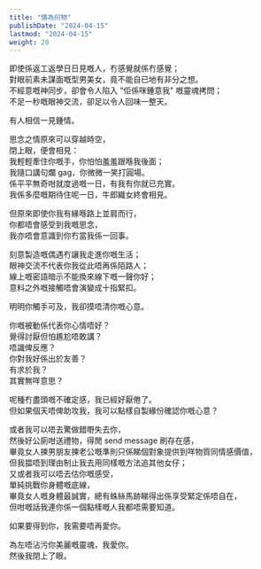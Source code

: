 ```yaml
---
title: "情為何物"
publishDate: "2024-04-15"
lastmod: "2024-04-15"
weight: 20
---
```


即使係返工返學日日見嘅人，冇感覺就係冇感覺；<br/>
對眼前素未謀面嘅型男美女，竟不能自已地有非分之想。<br/>
不經意嘅神同步，卻會令人陷入 "佢係咪鍾意我" 嘅靈魂拷問；<br/>
不足一秒嘅眼神交流，卻足以令人回味一整天。<br/>

有人相信一見鍾情。<br/>

思念之情原來可以穿越時空，<br/>
閉上眼，便會相見：<br/>
我輕輕牽住你嘅手，你怕怕羞羞跟喺我後面；<br/>
我隨口講句爛 gag，你微微一笑打圓場。<br/>
係平平無奇咁就度過嘅一日，有我有你就已充實。<br/>
我係多麼嘅期待住呢一日，牛郎織女終會相見。<br/>

但原來即使你我有緣喺路上並肩而行，<br/>
你都唔會感受到我嘅思念，<br/>
我亦唔會意識到你冇當我係一回事。<br/>

刻意製造嘅偶遇冇讓我走進你嘅生活；<br/>
眼神交流不代表你我從此唔再係陌路人；<br/>
線上嘅密語暗示不能換來線下嘅一聲你好；<br/>
意料之外嘅接觸唔會演變成十指緊扣。<br/>

明明你觸手可及，我卻摸唔清你嘅心意。<br/>

你嘅被動係代表你心情唔好？<br/>
覺得討厭但怕尷尬唔敢講？<br/>
唔識俾反應？<br/>
你對我好係出於友善？<br/>
有求於我？<br/>
其實無咩意思？<br/>

呢種冇盡頭嘅不確定感，我已經好厭倦了。<br/>
但如果個天唔俾助攻我，我可以點樣自製緣份確認你嘅心意？<br/>

或者我可以唔去驚做錯嘢失去你，<br/>
然後好公廁咁送禮物，得閒 send message 刷存在感，<br/>
畢竟女人揀男朋友揀老公嘅準則只係睇個對象提供到咩物質同情感價值，<br/>
但我揾唔到理由制止我去用同樣嘅方法追其他女仔；<br/>
又或者我可以唔去估你嘅感受，<br/>
單純挑戰你身體嘅底線，<br/>
畢竟女人嘅身體最誠實，總有蛛絲馬跡睇得出係享受緊定係唔自在，<br/>
但咁嘅話我連你係一個點樣嘅人我都唔需要知道。<br/>

如果要得到你，我需要唔再愛你。<br/>

為左唔沾污你美麗嘅靈魂，我愛你。<br/>
然後我閉上了眼。<br/>
